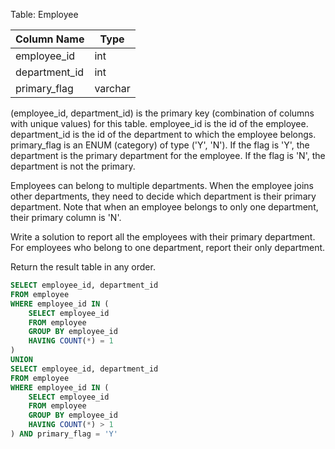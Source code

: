 Table: Employee

| Column Name   |  Type   |
|---------------|---------|
| employee_id   | int     |
| department_id | int     |
| primary_flag  | varchar |

(employee_id, department_id) is the primary key (combination of columns with unique values) for this table.
employee_id is the id of the employee.
department_id is the id of the department to which the employee belongs.
primary_flag is an ENUM (category) of type ('Y', 'N'). If the flag is 'Y', the department is the primary department for the employee. If the flag is 'N', the department is not the primary.
 

Employees can belong to multiple departments. When the employee joins other departments, they need to decide which department is their primary department. Note that when an employee belongs to only one department, their primary column is 'N'.

Write a solution to report all the employees with their primary department. For employees who belong to one department, report their only department.

Return the result table in any order.


```sql
SELECT employee_id, department_id
FROM employee
WHERE employee_id IN (
    SELECT employee_id
    FROM employee
    GROUP BY employee_id
    HAVING COUNT(*) = 1
)
UNION
SELECT employee_id, department_id
FROM employee
WHERE employee_id IN (
    SELECT employee_id
    FROM employee
    GROUP BY employee_id
    HAVING COUNT(*) > 1
) AND primary_flag = 'Y'
```